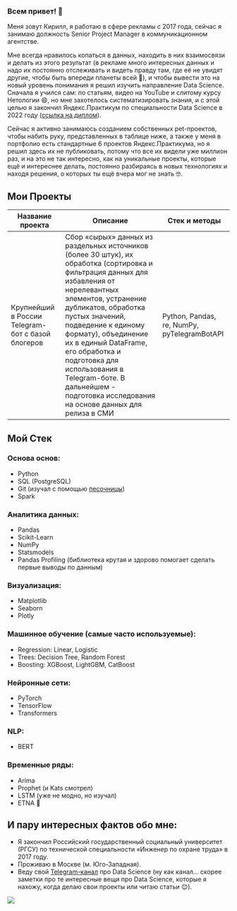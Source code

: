 ### Всем привет! 👋

Меня зовут Кирилл, я работаю в сфере рекламы с 2017 года, сейчас я занимаю должность Senior Project Manager в коммуникационном агентстве.

Мне всегда нравилось копаться в данных, находить в них взаимосвязи и делать из этого результат (в рекламе много интересных данных и надо их постоянно отслеживать и видеть правду там, где  её не увидят другие, чтобы быть впереди планеты всей 🙂), и чтобы вывести это на новый уровень понимания я решил изучить направление Data Science. Сначала я учился сам: по статьям, видео на YouTube и слитому курсу Нетологии 😄, но мне захотелось систематизировать знания, и с этой целью я закончил Яндекс.Практикум по специальности Data Science в 2022 году ([ссылка на диплом](https://drive.google.com/drive/folders/1DY9QuesYjoFWEUuczpfvV3AhUJ74alXc?usp=sharing)).

Сейчас я активно занимаюсь созданием собственных pet-проектов, чтобы набить руку, представленных в таблице ниже, а также у меня в портфолио есть стандартные 6 проектов Яндекс.Практикума, но я решил здесь их не публиковать, потому что все их видели уже миллион раз, и на это не так интересно, как на уникальные проекты, которые ещё и интереснее делать, постоянно разбираясь в новых технологиях и находя решения, о которых ты ещё вчера мог не знать 🤓.

## Мои Проекты

| Название проекта | Описание | Стек и методы |
|-------------------|-------------------|--------------|
| Крупнейший в России Telegram-бот с базой блогеров | Сбор «сырых» данных из раздельных источников (более 30 штук), их обработка (сортировка и фильтрация данных для избавления от нерелевантных элементов, устранение дубликатов, обработка пустых значений, подведение к единому формату), объединение их в единый DataFrame, его обработка и подготовка для использования в Telegram-боте. В дальнейшем - подготовка исследования на основе данных для релиза в СМИ | Python, Pandas, re, NumPy, pyTelegramBotAPI |


## Мой Стек

### Основа основ:
- Python
- SQL (PostgreSQL)
- Git (изучал с помощью [песочницы](https://learngitbranching.js.org/?locale=ru_RU))
- Spark

### Аналитика данных:
- Pandas
- Scikit-Learn
- NumPy
- Statsmodels
- Pandas Profiling (библиотека крутая и здорово помогает сделать первые выводы по данным)

### Визуализация:
- Matplotlib
- Seaborn
- Plotly

### Машинное обучение (самые часто используемые):
- Regression: Linear, Logistic
- Trees: Decision Tree, Random Forest
- Boosting: XGBoost, LightGBM, CatBoost

### Нейронные сети:
- PyTorch
- TensorFlow
- Transformers

### NLP:
- BERT

### Временные ряды:
- Arima
- Prophet (и Kats смотрел)
- LSTM (уже не модно, но изучал)
- ETNA 💛



## И пару интересных фактов обо мне:

+ Я закончил Российский государственный социальный университет (РГСУ) по технической специальности «Инженер по охране труда» в 2017 году.
+ Проживаю в Москве (м. Юго-Западная).
+ Веду свой [Telegram-канал](https://t.me/Junior_and_DataScience) про Data Science (ну как канал... скорее заметки про те интересные вещи про Data Science, которые я нахожу, когда делаю свои проекты или читаю статьи 😌).

![](https://komarev.com/ghpvc/?username=KirillinIT)
